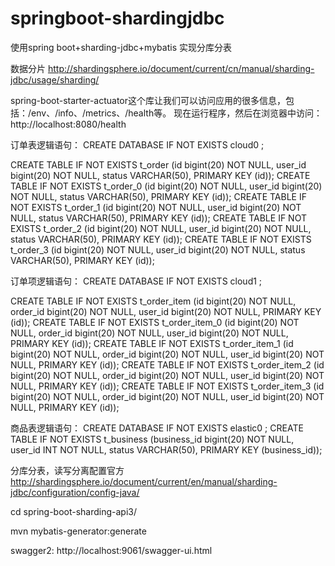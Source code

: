 # springboot-shardingjdbc
使用spring boot+sharding-jdbc+mybatis 实现分库分表


数据分片
http://shardingsphere.io/document/current/cn/manual/sharding-jdbc/usage/sharding/


spring-boot-starter-actuator这个库让我们可以访问应用的很多信息，包括：/env、/info、/metrics、/health等。
现在运行程序，然后在浏览器中访问：http://localhost:8080/health






订单表逻辑语句：
CREATE DATABASE IF NOT EXISTS cloud0 ;

CREATE TABLE IF NOT EXISTS t_order (id bigint(20) NOT NULL, user_id bigint(20) NOT NULL, status VARCHAR(50), PRIMARY KEY (id));
CREATE TABLE IF NOT EXISTS t_order_0 (id bigint(20) NOT NULL, user_id bigint(20) NOT NULL, status VARCHAR(50), PRIMARY KEY (id));
CREATE TABLE IF NOT EXISTS t_order_1 (id bigint(20) NOT NULL, user_id bigint(20) NOT NULL, status VARCHAR(50), PRIMARY KEY (id));
CREATE TABLE IF NOT EXISTS t_order_2 (id bigint(20) NOT NULL, user_id bigint(20) NOT NULL, status VARCHAR(50), PRIMARY KEY (id));
CREATE TABLE IF NOT EXISTS t_order_3 (id bigint(20) NOT NULL, user_id bigint(20) NOT NULL, status VARCHAR(50), PRIMARY KEY (id));



订单项逻辑语句：
CREATE DATABASE IF NOT EXISTS cloud1 ;


CREATE TABLE IF NOT EXISTS t_order_item (id bigint(20) NOT NULL, order_id bigint(20) NOT NULL, user_id bigint(20) NOT NULL, PRIMARY KEY (id));
CREATE TABLE IF NOT EXISTS t_order_item_0 (id bigint(20) NOT NULL, order_id bigint(20) NOT NULL, user_id bigint(20) NOT NULL, PRIMARY KEY (id));
CREATE TABLE IF NOT EXISTS t_order_item_1 (id bigint(20) NOT NULL, order_id bigint(20) NOT NULL, user_id bigint(20) NOT NULL, PRIMARY KEY (id));
CREATE TABLE IF NOT EXISTS t_order_item_2 (id bigint(20) NOT NULL, order_id bigint(20) NOT NULL, user_id bigint(20) NOT NULL, PRIMARY KEY (id));
CREATE TABLE IF NOT EXISTS t_order_item_3 (id bigint(20) NOT NULL, order_id bigint(20) NOT NULL, user_id bigint(20) NOT NULL, PRIMARY KEY (id));




商品表逻辑语句：
CREATE DATABASE IF NOT EXISTS elastic0 ;
CREATE TABLE IF NOT EXISTS t_business (business_id bigint(20) NOT NULL, user_id INT NOT NULL, status VARCHAR(50), PRIMARY KEY (business_id));




分库分表，读写分离配置官方
http://shardingsphere.io/document/current/en/manual/sharding-jdbc/configuration/config-java/





cd spring-boot-sharding-api3/

mvn mybatis-generator:generate




swagger2:
http://localhost:9061/swagger-ui.html








